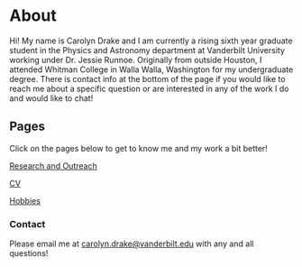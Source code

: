 # About

Hi! My name is Carolyn Drake and I am currently a rising sixth year graduate student in the Physics and Astronomy department at Vanderbilt University working under Dr. Jessie Runnoe. Originally from outside Houston, I attended Whitman College in Walla Walla, Washington for my undergraduate degree. There is contact info at the bottom of the page if you would like to reach me about a specific question or are interested in any of the work I do and would like to chat! 

## Pages

Click on the pages below to get to know me and my work a bit better!

[Research and Outreach](./RandO.html)

[CV](./CV.html)

[Hobbies](./hobbies.html)

### Contact

Please email me at carolyn.drake@vanderbilt.edu with any and all questions!
